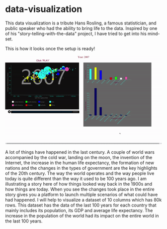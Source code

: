 # data-visualization

This data visualization is a tribute Hans Rosling, a famous statistician, and public speaker who had the ability to bring life to the data. Inspired by one of his "story-telling-with-the-data" project, I have tried to get into his mind-set.

This is how it looks once the setup is ready!  

![](1.gif)  


A lot of things have happened in the last century. A couple of world wars accompanied by
the cold war, landing on the moon, the invention of the Internet, the increase in the human
life expectancy, the formation of new nations and the changes in the types of government
are the key highlights of the 20th century.
The way the world operates and the way people live today is quite different than the way it
used to be 100 years ago.
I am illustrating a story here of how things looked way back in the 1900s and how things are
today. When you see the changes took place in the entire story gives you a platform to
launch multiple scenarios of what could have had happened.
I will help to visualize a dataset of 10 columns which has 80k rows. This dataset has the data
of the last 100 years for each country that mainly includes its population, its GDP and
average life expectancy.
The increase in the population of the world had its impact on the entire world in the last 100
years.

